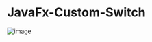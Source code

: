 ﻿# JavaFx-Custom-Switch
 ![image](https://github.com/user-attachments/assets/ddf9965e-ca74-40d8-8fa0-1d0341260a06)

